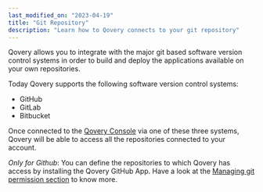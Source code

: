 ```yaml
---
last_modified_on: "2023-04-19"
title: "Git Repository"
description: "Learn how to Qovery connects to your git repository"
---
```


Qovery allows you to integrate with the major git based software version control systems in order to build and deploy the applications available on your own repositories.

Today Qovery supports the following software version control systems:
- GitHub
- GitLab
- Bitbucket

Once connected to the [Qovery Console][urls.qovery_console] via one of these three systems, Qovery will be able to access all the repositories connected to your account.

*Only for Github*: You can define the repositories to which Qovery has access by installing the Qovery GitHub App. Have a look at the [Managing git permission section][docs.using-qovery.configuration.organization.git-repository-access] to know more.


[docs.using-qovery.configuration.organization.git-repository-access]: /docs/using-qovery/configuration/organization/git-repository-access/
[urls.qovery_console]: https://console.qovery.com
